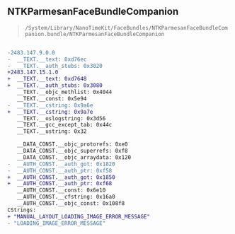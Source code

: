 ## NTKParmesanFaceBundleCompanion

> `/System/Library/NanoTimeKit/FaceBundles/NTKParmesanFaceBundleCompanion.bundle/NTKParmesanFaceBundleCompanion`

```diff

-2483.147.9.0.0
-  __TEXT.__text: 0xd76ec
-  __TEXT.__auth_stubs: 0x3020
+2483.147.15.1.0
+  __TEXT.__text: 0xd7648
+  __TEXT.__auth_stubs: 0x3080
   __TEXT.__objc_methlist: 0x4044
   __TEXT.__const: 0x5e94
-  __TEXT.__cstring: 0x9a6e
+  __TEXT.__cstring: 0x9a7e
   __TEXT.__oslogstring: 0x3d56
   __TEXT.__gcc_except_tab: 0x44c
   __TEXT.__ustring: 0x32

   __DATA_CONST.__objc_protorefs: 0xe0
   __DATA_CONST.__objc_superrefs: 0xf8
   __DATA_CONST.__objc_arraydata: 0x120
-  __AUTH_CONST.__auth_got: 0x1820
-  __AUTH_CONST.__auth_ptr: 0xf58
+  __AUTH_CONST.__auth_got: 0x1850
+  __AUTH_CONST.__auth_ptr: 0xf68
   __AUTH_CONST.__const: 0x6e10
   __AUTH_CONST.__cfstring: 0x16a0
   __AUTH_CONST.__objc_const: 0x108f8
CStrings:
+ "MANUAL_LAYOUT_LOADING_IMAGE_ERROR_MESSAGE"
- "LOADING_IMAGE_ERROR_MESSAGE"

```
